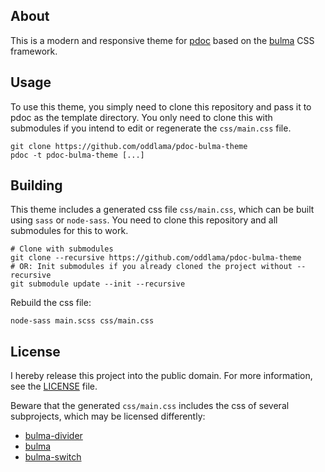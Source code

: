 ## About

This is a modern and responsive theme for [pdoc](https://github.com/mitmproxy/pdoc)
based on the [bulma](https://bulma.io) CSS framework.

## Usage

To use this theme, you simply need to clone this repository and pass
it to pdoc as the template directory. You only need to clone this
with submodules if you intend to edit or regenerate the `css/main.css` file.

```shell
git clone https://github.com/oddlama/pdoc-bulma-theme
pdoc -t pdoc-bulma-theme [...]
```

## Building

This theme includes a generated css file `css/main.css`, which can be built using
`sass` or `node-sass`. You need to clone this repository and all submodules for this to work.

```shell
# Clone with submodules
git clone --recursive https://github.com/oddlama/pdoc-bulma-theme
# OR: Init submodules if you already cloned the project without --recursive
git submodule update --init --recursive
```

Rebuild the css file:

```shell
node-sass main.scss css/main.css
```

## License

I hereby release this project into the public domain.
For more information, see the [LICENSE](./LICENSE) file.

Beware that the generated `css/main.css` includes the css of
several subprojects, which may be licensed differently:

- [bulma-divider](https://github.com/CreativeBulma/bulma-divider)
- [bulma](https://github.com/jgthms/bulma)
- [bulma-switch](https://github.com/Wikiki/bulma-switch)
